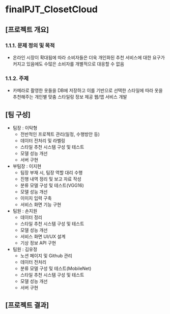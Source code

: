 # finalPJT_ClosetCloud

## [프로젝트 개요]

### 1.1.1. 문제 정의 및 목적

- 온라인 시장이 확대됨에 따라 소비자들은 더욱 개인화된 추천 서비스에 대한 요구가 커지고 있음에도 수많은 소비자를 개별적으로 대응할 수 없음

### 1.1.2. 주제

- 카메라로 촬영한 옷들을 DB에 저장하고 이를 기반으로 선택한 스타일에 따라 옷을 추천해주는 개인별 맞춤 스타일링 정보 제공 웹/앱 서비스 개발

## [팀 구성]

- 팀장 : 이탁형
  - 전반적인 프로젝트 관리(일정, 수행방안 등)
  - 데이터 전처리 및 라벨링
  - 스타일 추천 시스템 구성 및 테스트
  - 모델 성능 개선
  - 서버 구현
- 부팀장 : 이지현
  - 팀장 부재 시, 팀장 역할 대리 수행
  - 진행 내역 정리 및 보고 자료 작성
  - 분류 모델 구성 및 테스트(VGG16)
  - 모델 성능 개선
  - 이미지 입력 구축
  - 서비스 화면 기능 구현
- 팀원 : 손지원
  - 데이터 정리
  - 스타일 추천 시스템 구성 및 테스트
  - 모델 성능 개선
  - 서비스 화면 UI/UX 설계
  - 기상 정보 API 구현
- 팀원 : 김유정
  - 노션 페이지 및 Github 관리
  - 데이터 전처리
  - 분류 모델 구성 및 테스트(MobileNet)
  - 스타일 추천 시스템 구성 및 테스트
  - 모델 성능 개선
  - 서버 구현

## [프로젝트 결과]

